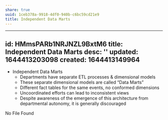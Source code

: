 ```yaml
---
share: true
uuid: 1ceb378a-9918-4df0-940b-c6bc59cd21e9
title: Independent Data Marts
---
```

---
id: HMmsPARb1NRJNZL9BxtM6
title: Independent Data Marts
desc: ''
updated: 1644413203098
created: 1644413149964
---

* Independent Data Marts
  * Departments have separate ETL processes & dimensional models
  * These separate dimensional models are called “Data Marts”
  * Different fact tables for the same events, no conformed dimensions
  * Uncoordinated efforts can lead to inconsistent views
  * Despite awareness of the emergence of this architecture from departmental autonomy, it is generally discouraged

No File Found
